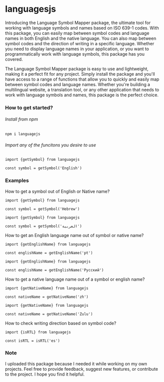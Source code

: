 # languagesjs
Introducing the Language Symbol Mapper package, the ultimate tool for working with language symbols and names based on ISO 639-1 codes. With this package, you can easily map between symbol codes and language names in both English and the native language. You can also map between symbol codes and the direction of writing in a specific language. Whether you need to display language names in your application, or you want to programmatically work with language symbols, this package has you covered.

The Language Symbol Mapper package is easy to use and lightweight, making it a perfect fit for any project. Simply install the package and you'll have access to a range of functions that allow you to quickly and easily map between symbol codes and language names. Whether you're building a multilingual website, a translation tool, or any other application that needs to work with language symbols and names, this package is the perfect choice.


### How to get started?

###### Install from npm

```npm i languagejs```


###### Import any of the funcitons you desire to use

```
import {getSymbol} from languagejs

const symbol = getSymbol('English')
```


### Examples


How to get a symbol out of English or Native name?

```
import {getSymbol} from languagejs

const symbol = getSymbol('Hebrew')
```

```
import {getSymbol} from languagejs

const symbol = getSymbol('العربية')
```

How to get an English language name out of symbol or native name?

```
import {getEnglishName} from languagejs

const englishName = getEnglishName('pt')
```

```
import {getEnglishName} from languagejs

const englishName = getEnglishName('Русский')
```


How to get a native language name out of a symbol or english name?

```
import {getNativeName} from languagejs

const nativeName = getNativeName('zh')
```

```
import {getNativeName} from languagejs

const nativeName = getNativeName('Zulu')
```

How to check writing direction based on symbol code?

```
import {isRTL} from languagejs

const isRTL = isRTL('es')
```

### Note

I uploaded this package because I needed it while working on my own projects. Feel free to provide feedback, suggest new features, or contribute to the project. I hope you find it helpful.
